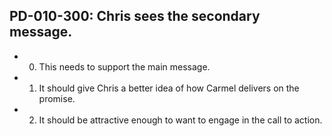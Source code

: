 ## PD-010-300: Chris sees the secondary message.

- 0. This needs to support the main message.
- 1. It should give Chris a better idea of how Carmel delivers on the promise.
- 2. It should be attractive enough to want to engage in the call to action.
